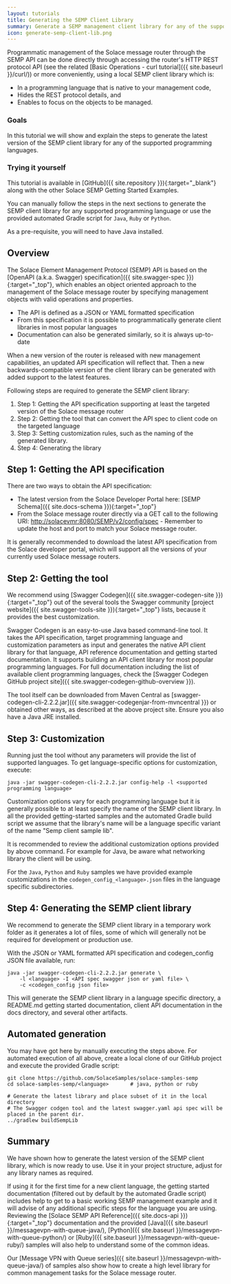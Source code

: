 ```yaml
---
layout: tutorials
title: Generating the SEMP Client Library 
summary: Generate a SEMP management client library for any of the supported programming languages
icon: generate-semp-client-lib.png
---
```


Programmatic management of the Solace message router through the SEMP API can be done directly through accessing the router's HTTP REST protocol API (see the related [Basic Operations - curl tutorial]({{ site.baseurl }}/curl/)) or more conveniently, using a local SEMP client library which is:
* In a programming language that is native to your management code, 
* Hides the REST protocol details, and 
* Enables to focus on the objects to be managed.


### Goals

In this tutorial we will show and explain the steps to generate the latest version of the SEMP client library for any of the supported programming languages.


### Trying it yourself

This tutorial is available in [GitHub]({{ site.repository }}){:target="_blank"} along with the other Solace SEMP Getting Started Examples.

You can manually follow the steps in the next sections to generate the SEMP client library for any supported programming language or use the provided automated Gradle script for `Java`, `Ruby` or `Python`.

As a pre-requisite, you will need to have Java installed.

## Overview

The Solace Element Management Protocol (SEMP) API is based on the [OpenAPI (a.k.a. Swagger) specification]({{ site.swagger-spec }}){:target="_top"}, which enables an object oriented approach to the management of the Solace message router by specifying management objects with valid operations and properties. 

* The API is defined as a JSON or YAML formatted specification
* From this specification it is possible to programmatically generate client libraries in most popular languages
* Documentation can also be generated similarly, so it is always up-to-date
	
When a new version of the router is released with new management capabilities, an updated API specification will reflect that. Then a new backwards-compatible version of the client library can be generated with added support to the latest features.

Following steps are required to generate the SEMP client library:

1. Step 1: Getting the API specification supporting at least the targeted version of the Solace message router
2. Step 2: Getting the tool that can convert the API spec to client code on the targeted language
3. Step 3: Setting customization rules, such as the naming of the generated library.
4. Step 4: Generating the library

	
## Step 1: Getting the API specification

There are two ways to obtain the API specification:

* The latest version from the Solace Developer Portal here: [SEMP Schema]({{ site.docs-schema }}){:target="_top"}
* From the Solace message router directly via a GET call to the following URI: [http://solacevmr:8080/SEMP/v2/config/spec](http://solacevmr:8080/SEMP/v2/config/spec) - Remember to update the host and port to match your Solace message router.

It is generally recommended to download the latest API specification from the Solace developer portal, which will support all the versions of your currently used Solace message routers.


## Step 2: Getting the tool

We recommend using [Swagger Codegen]({{ site.swagger-codegen-site }}){:target="_top"} out of the several tools the Swagger community  [project website]({{ site.swagger-tools-site }}){:target="_top"} lists, because it provides the best customization.

Swagger Codegen is an easy-to-use Java based command-line tool. It takes the API specification, target programming language and customization parameters as input and generates the native API client library for that language, API reference documentation and getting started documentation. It supports building an API client library for most popular programming languages. For full documentation including the list of available client programming languages, check the [Swagger Codegen GitHub project site]({{ site.swagger-codegen-github-overview }}).

The tool itself can be downloaded from Maven Central as [swagger-codegen-cli-2.2.2.jar]({{ site.swagger-codegenjar-from-mvncentral }}) or obtained other ways, as described at the above project site. Ensure you also have a Java JRE installed.

## Step 3: Customization

Running just the tool without any parameters will provide the list of supported languages. To get language-specific options for customization, execute:

```
java -jar swagger-codegen-cli-2.2.2.jar config-help -l <supported programming language>
```

Customization options vary for each programming language but it is generally possible to at least specify the name of the SEMP client library. In all the provided getting-started samples and the automated Gradle build script we assume that the library's name will be a language specific variant of the name "Semp client sample lib".

It is recommended to review the additional customization options provided by above command. For example for Java,  be aware what networking library the client will be using.

For the `Java`, `Python` and `Ruby` samples we have provided example customizations in the `codegen_config_<language>.json` files in the language specific subdirectories.


## Step 4: Generating the SEMP client library

We recommend to generate the SEMP client library in a temporary work folder as it generates a lot of files, some of which will generally not be required for development or production use.

With the JSON or YAML formatted API specification and codegen_config JSON file available, run:

```
java -jar swagger-codegen-cli-2.2.2.jar generate \
    -l <language> -I <API spec swagger json or yaml file> \
    -c <codegen_config json file>
```

This will generate the SEMP client library in a language specific directory, a README.md getting started documentation, client API documentation in the docs directory, and several other artifacts.

## Automated generation

You may have got here by manually executing the steps above. For automated execution of all above, create a local clone of our GitHub project and execute the provided Gradle script:

```
git clone https://github.com/SolaceSamples/solace-samples-semp
cd solace-samples-semp/<language>       # java, python or ruby

# Generate the latest library and place subset of it in the local directory
# The Swagger codgen tool and the latest swagger.yaml api spec will be placed in the parent dir.
../gradlew buildSempLib                 
```

## Summary

We have shown how to generate the latest version of the SEMP client library, which is now ready to use. Use it in your project structure, adjust for any library names as required.

If using it for the first time for a new client language, the getting started documentation (filtered out by default by the automated Gradle script) includes help to get to a basic working SEMP management example and it will advise of any additional specific steps for the language you are using. Reviewing the [Solace SEMP API Reference]({{ site.docs-api }}){:target="_top"} documentation and the provided [Java]({{ site.baseurl }}/messagevpn-with-queue-java/), [Python]({{ site.baseurl }}/messagevpn-with-queue-python/) or [Ruby]({{ site.baseurl }}/messagevpn-with-queue-ruby/) samples will also help to understand some of the common ideas.

Our [Message VPN with Queue series]({{ site.baseurl }}/messagevpn-with-queue-java/) of samples also show how to create a high level library for common management tasks for the Solace message router.